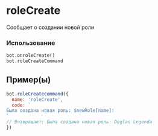 # roleCreate
Сообщает о создании новой роли
### Использование
```php
bot.onroleCreate()
bot.roleCreateCommand
```
## Пример(ы)

```javascript
bot.roleCreatecommand({
  name: 'roleCreate',
  code: `
Была создана новая роль: $newRole[name]!
`
// Возвращает: Была создана новая роль: Deglas Legenda
})
```
